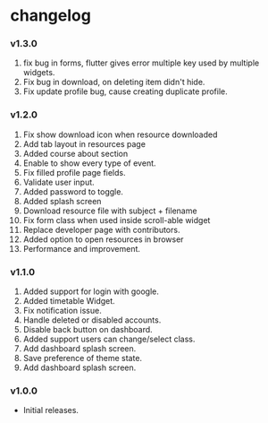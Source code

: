 # changelog

### v1.3.0
1. fix bug in forms, flutter gives error multiple key used by multiple widgets.
2. Fix bug in download, on deleting item didn't hide.
3. Fix update profile bug, cause creating duplicate profile.

### v1.2.0
1. Fix show download icon when resource downloaded 
2.  Add tab layout in resources page 
3. Added course about section 
4. Enable to show every type of event. 
5. Fix filled profile page fields. 
6. Validate user input. 
7. Added password to toggle.
8. Added splash screen 
9. Download resource file with subject + filename 
10. Fix form class when used inside scroll-able widget 
11. Replace developer page with contributors. 
12. Added option to open resources in browser 
13. Performance and improvement.

### v1.1.0
1. Added support for login with google. 
2. Added timetable Widget. 
3. Fix notification issue. 
4. Handle deleted or disabled accounts. 
5. Disable back button on dashboard. 
6. Added support users can change/select class. 
7. Add dashboard splash screen. 
8. Save preference of theme state. 
9. Add dashboard splash screen.
 
### v1.0.0
- Initial releases.
